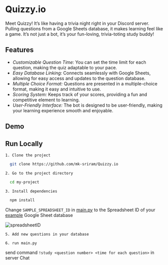 # Quizzy.io

Meet Quizzy! It’s like having a trivia night right in your Discord server. Pulling questions from a Google Sheets database, it makes learning feel like a game. It’s not just a bot, it’s your fun-loving, trivia-toting study buddy!

## Features

- _Customizable Question Time:_ You can set the time limit for each question, making the quiz adaptable to your pace.
- _Easy Database Linking:_ Connects seamlessly with Google Sheets, allowing for easy access and updates to the question database.
- _Multiple Choice Format:_ Questions are presented in a multiple-choice format, making it easy and intuitive to use.
- _Scoring System:_ Keeps track of your scores, providing a fun and competitive element to learning.
- _User-Friendly Interface:_ The bot is designed to be user-friendly, making your learning experience smooth and enjoyable.

## Demo

## Run Locally

`1. Clone the project`

```bash
  git clone https://github.com/mk-sriram/Quizzy.io
```

`2. Go to the project directory`

```bash
  cd my-project
```

`3. Install dependencies`

```bash
  npm install
```

Change `SAMPLE_SPREADSHEET_ID` in [main.py](https://github.com/mk-sriram/Quizzy.io/blob/main/first.py) to the Spreadsheet ID of your [example](https://docs.google.com/spreadsheets/d/1n7t6AKuqujrja0Zc7C9x8qRV0CU5O-H9ki08VclHfE4/edit?usp=sharing) Google Sheet database

![spreadsheetID](https://github.com/mk-sriram/Quizzy.io/blob/main/assets/spredsheet%20iD%20.png)

`5. Add new questions in your database`

`6. run main.py`

send command `!study <question number> <time for each question>` in server Chat
